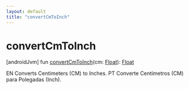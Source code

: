 ```yaml
---
layout: default
title: "convertCmToInch"
---
```


# convertCmToInch

[androidJvm]
fun [convertCmToInch](convert-cm-to-inch.md)(cm: [Float](https://kotlinlang.org/api/core/kotlin-stdlib/kotlin/-float/index.html)): [Float](https://kotlinlang.org/api/core/kotlin-stdlib/kotlin/-float/index.html)

EN Converts Centimeters (CM) to Inches. PT Converte Centímetros (CM) para Polegadas (Inch).
